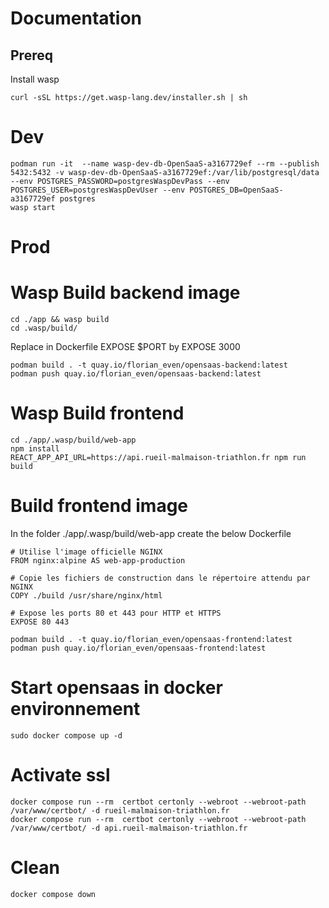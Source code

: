 # Documentation

## Prereq

Install wasp

```shell
curl -sSL https://get.wasp-lang.dev/installer.sh | sh
```

# Dev 

```shell
podman run -it  --name wasp-dev-db-OpenSaaS-a3167729ef --rm --publish 5432:5432 -v wasp-dev-db-OpenSaaS-a3167729ef:/var/lib/postgresql/data --env POSTGRES_PASSWORD=postgresWaspDevPass --env POSTGRES_USER=postgresWaspDevUser --env POSTGRES_DB=OpenSaaS-a3167729ef postgres
wasp start
```
# Prod

# Wasp Build backend image 
```shell
cd ./app && wasp build
cd .wasp/build/
```

Replace in Dockerfile EXPOSE $PORT by EXPOSE 3000

```shell
podman build . -t quay.io/florian_even/opensaas-backend:latest
podman push quay.io/florian_even/opensaas-backend:latest
```

# Wasp Build frontend 

```shell
cd ./app/.wasp/build/web-app
npm install
REACT_APP_API_URL=https://api.rueil-malmaison-triathlon.fr npm run build
```

# Build frontend image 

In the folder ./app/.wasp/build/web-app create the below Dockerfile

```
# Utilise l'image officielle NGINX
FROM nginx:alpine AS web-app-production

# Copie les fichiers de construction dans le répertoire attendu par NGINX
COPY ./build /usr/share/nginx/html

# Expose les ports 80 et 443 pour HTTP et HTTPS
EXPOSE 80 443
```

```shell
podman build . -t quay.io/florian_even/opensaas-frontend:latest
podman push quay.io/florian_even/opensaas-frontend:latest
```

# Start opensaas in docker environnement

```shell
sudo docker compose up -d
```

# Activate ssl

```shell
docker compose run --rm  certbot certonly --webroot --webroot-path /var/www/certbot/ -d rueil-malmaison-triathlon.fr
docker compose run --rm  certbot certonly --webroot --webroot-path /var/www/certbot/ -d api.rueil-malmaison-triathlon.fr
```


# Clean

```shell
docker compose down
```
